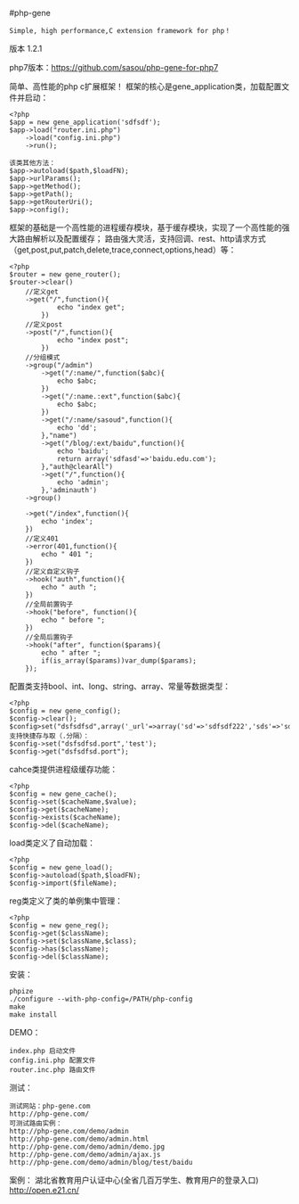 #php-gene

	Simple, high performance,C extension framework for php！

版本 1.2.1

php7版本：https://github.com/sasou/php-gene-for-php7

简单、高性能的php c扩展框架！
框架的核心是gene_application类，加载配置文件并启动：

	<?php
	$app = new gene_application('sdfsdf');
	$app->load("router.ini.php")
	    ->load("config.ini.php")
	    ->run();
		
	该类其他方法：
	$app->autoload($path,$loadFN);
	$app->urlParams();
	$app->getMethod();
	$app->getPath();
	$app->getRouterUri();
	$app->config();

框架的基础是一个高性能的进程缓存模块，基于缓存模块，实现了一个高性能的强大路由解析以及配置缓存；
路由强大灵活，支持回调、rest、http请求方式（get,post,put,patch,delete,trace,connect,options,head）等：

	<?php
	$router = new gene_router();
	$router->clear()
		//定义get
		->get("/",function(){
				echo "index get";
			})
		//定义post
		->post("/",function(){
				echo "index post";
			})	
		//分组模式
		->group("/admin")
			->get("/:name/",function($abc){
				echo $abc;
			})
			->get("/:name.:ext",function($abc){
				echo $abc;
			})
			->get("/:name/sasoud",function(){
				echo 'dd';
			},"name")
			->get("/blog/:ext/baidu",function(){
				echo 'baidu';
				return array('sdfasd'=>'baidu.edu.com');
			},"auth@clearAll")
			->get("/",function(){
				echo 'admin';
			},'adminauth')
		->group()
		
		->get("/index",function(){
			echo 'index';
		})
		//定义401
		->error(401,function(){
			echo " 401 ";
		})
		//定义自定义钩子
		->hook("auth",function(){
			echo " auth ";
		})
		//全局前置钩子
		->hook("before", function(){
			echo " before ";
		})
		//全局后置钩子
		->hook("after", function($params){
			echo " after ";
			if(is_array($params))var_dump($params);
		});

配置类支持bool、int、long、string、array、常量等数据类型：

	<?php
	$config = new gene_config();
	$config->clear();
	$config>set("dsfsdfsd",array('_url'=>array('sd'=>'sdfsdf222','sds'=>'sdfsf678'),'port'=>3307));
	支持快捷存与取（.分隔）：
	$config->set("dsfsdfsd.port",'test');
	$config->get("dsfsdfsd.port");
	
cahce类提供进程级缓存功能：

	<?php
	$config = new gene_cache();
	$config->set($cacheName,$value);
	$config->get($cacheName);
	$config->exists($cacheName);
	$config->del($cacheName);
	
load类定义了自动加载：

	<?php
	$config = new gene_load();
	$config->autoload($path,$loadFN);
	$config->import($fileName);
	
reg类定义了类的单例集中管理：

	<?php
	$config = new gene_reg();
	$config->get($className);
	$config->set($className,$class);
	$config->has($className);
	$config->del($className);
	
安装：
	
	phpize
	./configure --with-php-config=/PATH/php-config
	make
	make install
	
DEMO：
	
	index.php 启动文件
	config.ini.php 配置文件
	router.inc.php 路由文件
	
测试：

	测试网站：php-gene.com
	http://php-gene.com/
	可测试路由实例：
	http://php-gene.com/demo/admin
	http://php-gene.com/demo/admin.html
	http://php-gene.com/demo/admin/demo.jpg
	http://php-gene.com/demo/admin/ajax.js
	http://php-gene.com/demo/admin/blog/test/baidu

案例：
        湖北省教育用户认证中心(全省几百万学生、教育用户的登录入口)
        http://open.e21.cn/
